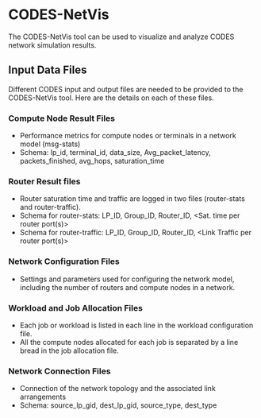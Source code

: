 # CODES-NetVis 

The CODES-NetVis tool can be used to visualize and analyze CODES network simulation results. 

## Input Data Files
Different CODES input and output files are needed to be provided to the CODES-NetVis tool. Here are the details on each of these files.

### Compute Node Result Files
* Performance metrics for compute nodes or terminals in a network model (msg-stats)
* Schema: lp_id, terminal_id, data_size, Avg_packet_latency, packets_finished, avg_hops, saturation_time


### Router Result files
* Router saturation time and traffic are logged in two files (router-stats and router-traffic). 
* Schema for router-stats: LP_ID, Group_ID, Router_ID, <Sat. time per router port(s)>
* Schema for router-traffic: LP_ID, Group_ID, Router_ID, <Link Traffic per router port(s)>

### Network Configuration Files
* Settings and parameters used for configuring the network model, including the number of routers and compute nodes in a network.  

### Workload and Job Allocation Files
* Each job or workload is listed in each line in the workload configuration file.
* All the compute nodes allocated for each job is separated by a line bread in the job allocation file. 

### Network Connection Files
* Connection of the network topology and the associated link arrangements
* Schema: source_lp_gid, dest_lp_gid, source_type, dest_type